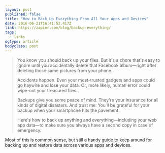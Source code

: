 ```yaml
---
layout: post 
published: false 
title: "How to Back Up Everything From All Your Apps and Devices" 
date: 2016-06-21T16:41:52.417Z 
link: https://zapier.com/blog/backup-everything/ 
tags:
  - links
ogtype: article 
bodyclass: post 
---
```


> You know you should back up your files. But it's a chore that's easy to ignore until you accidentally delete that Facebook album—right after deleting those same pictures from your phone.
> 
> Accidents happen. Even your most-trusted gadgets and apps could go haywire and lose your data. Or, more likely, human error could wipe-out your treasured files.
> 
> Backups give you some peace of mind. They're your insurance for all kinds of digital disasters. And trust me: You'll be grateful for your backup when your smartphone hits the pavement.
> 
> Here's how to back up anything and everything—including your web app data—to make sure you always have a second copy in case of emergency.

Most of this is common sense, but still a handy guide to keep around for backing up and restore data across various apps and devices.
